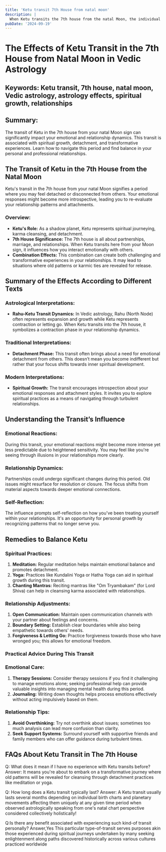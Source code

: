 ```yaml
---
title: 'Ketu transit 7th House from natal moon'
description: |
  When Ketu transits the 7th house from the natal Moon, the individual may experience difficulties in relationships, potential health issues, and troubles through wicked women. There may be forced relocations and general dissatisfaction.
pubDate: '2024-09-19'
---
```


# The Effects of Ketu Transit in the 7th House from Natal Moon in Vedic Astrology

## Keywords: Ketu transit, 7th house, natal moon, Vedic astrology, astrology effects, spiritual growth, relationships

## Summary:
The transit of Ketu in the 7th house from your natal Moon sign can significantly impact your emotional and relationship dynamics. This transit is associated with spiritual growth, detachment, and transformative experiences. Learn how to navigate this period and find balance in your personal and professional relationships.

## The Transit of Ketu in the 7th House from the Natal Moon

Ketu's transit in the 7th house from your natal Moon signifies a period where you may feel detached or disconnected from others. Your emotional responses might become more introspective, leading you to re-evaluate your relationship patterns and attachments.

### Overview:
- **Ketu's Role:** As a shadow planet, Ketu represents spiritual journeying, karma cleansing, and detachment.
- **7th House Significance:** The 7th house is all about partnerships, marriage, and relationships. When Ketu transits here from your Moon sign, it influences how you interact emotionally with others.
- **Combination Effects:** This combination can create both challenging and transformative experiences in your relationships. It may lead to situations where old patterns or karmic ties are revealed for release.

## Summary of the Effects According to Different Texts

### Astrological Interpretations:
- **Rahu-Ketu Transit Dynamics:** In Vedic astrology, Rahu (North Node) often represents expansion and growth while Ketu represents contraction or letting go. When Ketu transits into the 7th house, it symbolizes a contraction phase in your relationship dynamics.
  
### Traditional Interpretations:
- **Detachment Phase:** This transit often brings about a need for emotional detachment from others. This doesn’t mean you become indifferent but rather that your focus shifts towards inner spiritual development.
  
### Modern Interpretations:
- **Spiritual Growth:** The transit encourages introspection about your emotional responses and attachment styles. It invites you to explore spiritual practices as a means of navigating through turbulent relationships.

## Understanding the Transit’s Influence

### Emotional Reactions:
During this transit, your emotional reactions might become more intense yet less predictable due to heightened sensitivity. You may feel like you're seeing through illusions in your relationships more clearly.

### Relationship Dynamics:
Partnerships could undergo significant changes during this period. Old issues might resurface for resolution or closure. The focus shifts from material aspects towards deeper emotional connections.

### Self-Reflection:
The influence prompts self-reflection on how you've been treating yourself within your relationships. It's an opportunity for personal growth by recognizing patterns that no longer serve you.

## Remedies to Balance Ketu

### Spiritual Practices:
1. **Meditation:** Regular meditation helps maintain emotional balance and promotes detachment.
2. **Yoga:** Practices like Kundalini Yoga or Hatha Yoga can aid in spiritual growth during this transit.
3. **Chanting Mantras:** Reciting mantras like "Om Tryambakam" (for Lord Shiva) can help in cleansing karma associated with relationships.

### Relationship Adjustments:
1. **Open Communication:** Maintain open communication channels with your partner about feelings and concerns.
2. **Boundary Setting:** Establish clear boundaries while also being empathetic towards others' needs.
3. **Forgiveness & Letting Go:** Practice forgiveness towards those who have wronged you; this allows for emotional freedom.

### Practical Advice During This Transit

### Emotional Care:
1. **Therapy Sessions:** Consider therapy sessions if you find it challenging to manage emotions alone; seeking professional help can provide valuable insights into managing mental health during this period.
2. **Journaling:** Writing down thoughts helps process emotions effectively without acting impulsively based on them.

### Relationship Tips:
1. **Avoid Overthinking:** Try not overthink about issues; sometimes too much analysis can lead more confusion than clarity.
2. **Seek Support Systems:** Surround yourself with supportive friends and family members who can offer guidance during turbulent times.

## FAQs About Ketu Transit in The 7th House

Q: What does it mean if I have no experience with Ketu transits before?
Answer: It means you're about to embark on a transformative journey where old patterns will be revealed for cleansing through detachment practices like meditation or yoga.

Q: How long does a Ketu transit typically last?
Answer: A Ketu transit usually lasts several months depending on individual birth charts and planetary movements affecting them uniquely at any given time period when observed astrologically speaking from one's natal chart perspective considered collectively holistically!

Q:Is there any benefit associated with experiencing such kind-of transit personally?
Answer,Yes This particular type-of-transit serves purposes akin those experienced during spiritual journeys undertaken by many seeking enlightenment along paths discovered historically across various cultures practiced worldwide